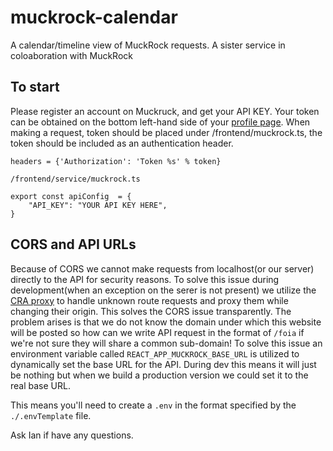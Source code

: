 # muckrock-calendar
A calendar/timeline view of MuckRock requests. A sister service in coloaboration with MuckRock

## To start

Please register an account on Muckruck, and get your API KEY. Your token can be obtained on the bottom left-hand side of your [profile page](https://www.muckrock.com/accounts/profile/). When making a request, token should be placed under /frontend/muckrock.ts, the token should be included as an authentication header. 

```
headers = {'Authorization': 'Token %s' % token}
```
```
/frontend/service/muckrock.ts

export const apiConfig  = {
    "API_KEY": "YOUR API KEY HERE",
}
```


## CORS and API URLs

Because of CORS we cannot make requests from localhost(or our server) directly to the API for security reasons. To solve this issue during development(when an exception on the serer is not present) we utilize the [CRA proxy](https://create-react-app.dev/docs/proxying-api-requests-in-development/) to handle unknown route requests and proxy them while changing their origin. This solves the CORS issue transparently. The problem arises is that we do not know the domain under which this website will be posted so how can we write API request in the format of `/foia` if we're not sure they will share a common sub-domain! To solve this issue an environment variable called `REACT_APP_MUCKROCK_BASE_URL` is utilized to dynamically set the base URL for the API. During dev this means it will just be nothing but when we build a production version we could set it to the real base URL.

This means you'll need to create a `.env` in the format specified by the `./.envTemplate` file. 

Ask Ian if have any questions.